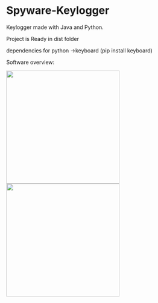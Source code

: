 # Spyware-Keylogger
Keylogger made with Java and Python.

Project is Ready in dist folder

dependencies for python 
  ->keyboard (pip install keyboard)
  
Software overview:

<img src="https://user-images.githubusercontent.com/77362219/156875569-3ee81cf4-3ee9-4994-b037-c2a9f32c3680.png" width=300 heigh=1024><img src="https://user-images.githubusercontent.com/77362219/156875709-a898b6df-8d5a-4729-b106-76e1b36d66e1.png" width=300 heigh=1024>
